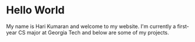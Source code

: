 <!DOCTYPE html>
<html>
<body>
<h1>Hello World</h1>
<p>My name is Hari Kumaran and welcome to my website. I'm currently a first-year CS major at Georgia Tech and below are some of my projects.</p>
</body>
</html>
